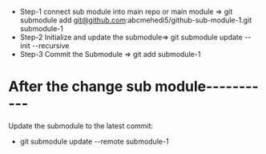 * Step-1 connect sub module into main repo or main module =>  git submodule add git@github.com:abcmehedi5/github-sub-module-1.git submodule-1
* Step-2 Initialize and update the submodule=> git submodule update --init --recursive
* Step-3 Commit the Submodule => git add submodule-1

# After the change sub module-----------
Update the submodule to the latest commit:
* git submodule update --remote submodule-1
